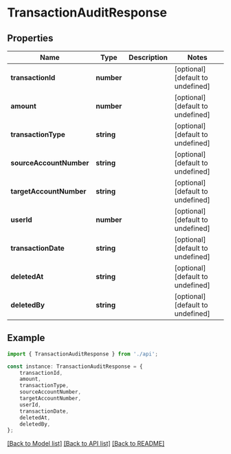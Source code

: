 # TransactionAuditResponse


## Properties

Name | Type | Description | Notes
------------ | ------------- | ------------- | -------------
**transactionId** | **number** |  | [optional] [default to undefined]
**amount** | **number** |  | [optional] [default to undefined]
**transactionType** | **string** |  | [optional] [default to undefined]
**sourceAccountNumber** | **string** |  | [optional] [default to undefined]
**targetAccountNumber** | **string** |  | [optional] [default to undefined]
**userId** | **number** |  | [optional] [default to undefined]
**transactionDate** | **string** |  | [optional] [default to undefined]
**deletedAt** | **string** |  | [optional] [default to undefined]
**deletedBy** | **string** |  | [optional] [default to undefined]

## Example

```typescript
import { TransactionAuditResponse } from './api';

const instance: TransactionAuditResponse = {
    transactionId,
    amount,
    transactionType,
    sourceAccountNumber,
    targetAccountNumber,
    userId,
    transactionDate,
    deletedAt,
    deletedBy,
};
```

[[Back to Model list]](../README.md#documentation-for-models) [[Back to API list]](../README.md#documentation-for-api-endpoints) [[Back to README]](../README.md)
